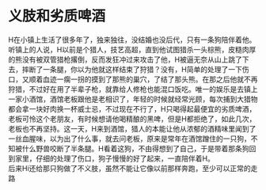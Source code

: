 # 义肢和劣质啤酒  
H在小镇上生活了很多年了，独来独往，没结婚也没后代，只有一条狗陪伴着他。听镇上的人说，H以前是个猎人，技艺高超，直到他试图猎杀一头棕熊，皮糙肉厚的熊没有被双管猎枪撂倒，反而发狂冲过来攻击了他，H被逼无奈从山上跳了下去，摔断了一条腿，你以为他就这样结束了狩猎？没有，H简单的处理了一下伤口，又顺着血迹一瘸一拐的摸到了那熊的巢穴，了结了那头熊。在那之后他就不再狩猎，不过好在用了半辈子枪，就靠给人修枪也能混口饭吃。唯一的娱乐是去镇上一家小酒馆，酒馆老板跟他是老相识了，年轻的时候就经常光顾，每次捕到大猎物都会拿一块好肉换一杯威士忌，不过现在不行了，H只喝得起最便宜的劣质啤酒，老板可怜这个老朋友，有时候想请他喝精酿的黑啤，但是H都拒绝了，如此几次，老板也不再坚持。这一天，H来到酒馆，猎人的本能让他从浓郁的酒精味里闻到了一丝血腥味，以为出了什么事，就去问老板，原来是常年在酒馆蹭住的一只狗，不知被什么野兽咬断了半条腿。H看着这狗，不由得想到了自己，于是带着那条狗回到家里，仔细的处理了伤口，狗子慢慢的好了起来，一直陪伴着H。  
后来Hi还给那只狗做了不义肢，虽然不能让它像以前那样奔跑，至少可以正常的走路
